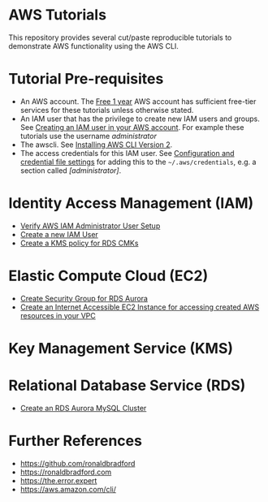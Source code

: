 # AWS Tutorials

This repository provides several cut/paste reproducible tutorials to demonstrate AWS functionality using the AWS CLI.

# Tutorial Pre-requisites

- An AWS account. The <a href="https://aws.amazon.com/free/">Free 1 year</a> AWS account has sufficient free-tier services for these tutorials unless otherwise stated.
- An IAM user that has the privilege to create new IAM users and groups. See <a href="https://docs.aws.amazon.com/IAM/latest/UserGuide/id_users_create.html">Creating an IAM user in your AWS account</a>. For example these tutorials use the username <i>administrator</i>
- The awscli. See <a href="https://docs.aws.amazon.com/cli/latest/userguide/getting-started-install.html">Installing AWS CLI Version 2</a>.
- The access credentials for this IAM user. See <a href="https://docs.aws.amazon.com/cli/latest/userguide/cli-configure-files.html">Configuration and credential file settings</a> for adding this to the <code>~/.aws/credentials</code>, e.g. a section called <i>[administrator]</i>.


# Identity Access Management (IAM)
- <a href="iam/verify-administrator-user.md">Verify AWS IAM Administrator User Setup</a>
- <a href="iam/create-iam-user.md">Create a new IAM User</a>
- <a href="iam/create-kms-policy-for-rds.md">Create a KMS policy for RDS CMKs</a>

# Elastic Compute Cloud (EC2)
- <a href="ec2/create-rds-security-group.md">Create  Security Group for RDS Aurora</a>
- <a href="create-an-assessible-instance.md">Create an Internet Accessible EC2 Instance for accessing created AWS resources in your VPC</a>

# Key Management Service (KMS)

# Relational Database Service (RDS)
- <a href="rds/create-mysql-aurora-cluster.md">Create an RDS Aurora MySQL Cluster</a>





# Further References
- https://github.com/ronaldbradford
- https://ronaldbradford.com
- https://the.error.expert
- https://aws.amazon.com/cli/
